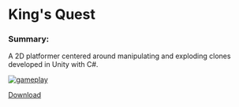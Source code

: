 # King's Quest

### Summary:

A 2D platformer centered around manipulating and exploding clones developed in Unity with C#.

[![gameplay](https://haydenmcfarland.github.io/haydenmcfarland/images/kq.gif)](https://www.youtube.com/watch?v=nfwTiWnE6ZQ)

[Download](http://www.haydenmcfarland.me/downloads/kq.zip)
